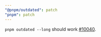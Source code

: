 ```yaml
---
"@pnpm/outdated": patch
"pnpm": patch
---
```


`pnpm outdated --long` should work [#10040](https://github.com/pnpm/pnpm/issues/10040).
